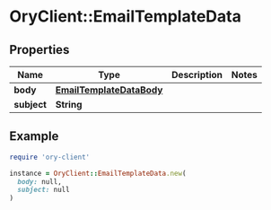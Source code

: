 # OryClient::EmailTemplateData

## Properties

| Name | Type | Description | Notes |
| ---- | ---- | ----------- | ----- |
| **body** | [**EmailTemplateDataBody**](EmailTemplateDataBody.md) |  |  |
| **subject** | **String** |  |  |

## Example

```ruby
require 'ory-client'

instance = OryClient::EmailTemplateData.new(
  body: null,
  subject: null
)
```

